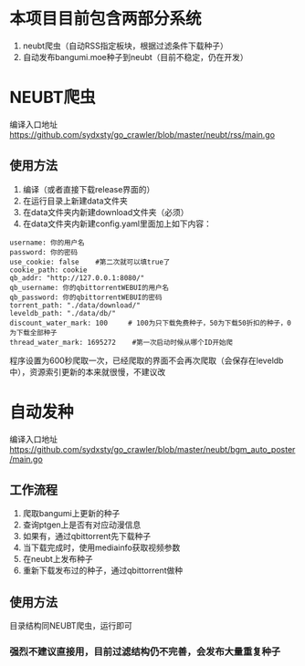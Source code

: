 # 本项目目前包含两部分系统
1. neubt爬虫（自动RSS指定板块，根据过滤条件下载种子）
2. 自动发布bangumi.moe种子到neubt（目前不稳定，仍在开发）

# NEUBT爬虫
编译入口地址
https://github.com/sydxsty/go_crawler/blob/master/neubt/rss/main.go
## 使用方法
1. 编译（或者直接下载release界面的）
2. 在运行目录上新建data文件夹
3. 在data文件夹内新建download文件夹（必须）
4. 在data文件夹内新建config.yaml里面加上如下内容：
```
username: 你的用户名
password: 你的密码
use_cookie: false    #第二次就可以填true了
cookie_path: cookie
qb_addr: "http://127.0.0.1:8080/"
qb_username: 你的qbittorrentWEBUI的用户名
qb_password: 你的qbittorrentWEBUI的密码
torrent_path: "./data/download/"
leveldb_path: "./data/db/"
discount_water_mark: 100     # 100为只下载免费种子，50为下载50折扣的种子，0为下载全部种子
thread_water_mark: 1695272    #第一次启动时候从哪个ID开始爬
```
程序设置为600秒爬取一次，已经爬取的界面不会再次爬取（会保存在leveldb中），资源索引更新的本来就很慢，不建议改

# 自动发种
编译入口地址
https://github.com/sydxsty/go_crawler/blob/master/neubt/bgm_auto_poster/main.go
## 工作流程
1. 爬取bangumi上更新的种子
2. 查询ptgen上是否有对应动漫信息
3. 如果有，通过qbittorrent先下载种子
4. 当下载完成时，使用mediainfo获取视频参数
5. 在neubt上发布种子
6. 重新下载发布过的种子，通过qbittorrent做种

## 使用方法
目录结构同NEUBT爬虫，运行即可
### 强烈不建议直接用，目前过滤结构仍不完善，会发布大量重复种子
